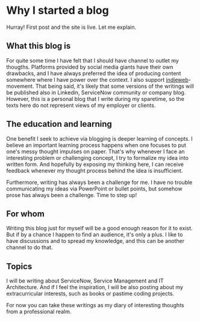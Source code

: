 # Why I started a blog #
Hurray! First post and the site is live. Let me explain.

## What this blog is
For quite some time I have felt that I should have channel to outlet my thougths. Platforms provided by social media giants have their own drawbacks, and I have always preferred the idea of producing content somewhere where I have power over the context. I also support [indieweb](https://indieweb.org/)-movement. That being said, it's likely that some versions of the writings will be published also in Linkedin, ServiceNow community or company blog. However, this is a personal blog that I write during my sparetime, so the texts here do not represent views of my employer or clients.

## The education and learning
One benefit I seek to achieve via blogging is deeper learning of concepts. I believe an important learning process happens when one focuses to put one's messy thought impulses on paper. That's why whenever I face an interesting problem or challenging concept, I try to formalize my idea into written form. And hopefully by exposing my thinking here, I can receive feedback whenever my thought process behind the idea is insufficient.

Furthermore, writing has always been a challenge for me. I have no trouble communicating my ideas via PowerPoint or bullet points, but somehow prose has always been a challenge. Time to step up!

## For whom
Writing this blog just for myself will be a good enough reason for it to exist. But if by a chance I happen to find an audience, it's only a plus. I like to have discussions and to spread my knowledge, and this can be another channel to do that.

## Topics
I will be writing about ServiceNow, Service Management and IT Architecture. And if I feel the inspiration, I will be also posting about my extracurricular interests, such as books or pastime coding projects. 

For now you can take these writings as my diary of interesting thoughts from a professional realm.
